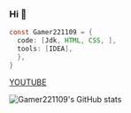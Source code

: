 ### Hi 👋

```java
const Gamer221109 = {
  code: [Jdk, HTML, CSS, ],
  tools: [IDEA],
  },
}
```

[YOUTUBE](https://www.youtube.com/channel/UCiJFttBZkG8nTPn80gvE1XA)

![Gamer221109's GitHub stats](https://github-readme-stats.vercel.app/api?username=gamer221100&show_icons=true&theme=radical)

<!--
**Gamer221100/Gamer221100** is a ✨ _special_ ✨ repository because its `README.md` (this file) appears on your GitHub profile.

Here are some ideas to get you started:

- 🔭 I’m currently working on ...
- 🌱 I’m currently learning ...
- 👯 I’m looking to collaborate on ...
- 🤔 I’m looking for help with ...
- 💬 Ask me about ...
- 📫 How to reach me: ...
- 😄 Pronouns: ...
- ⚡ Fun fact: ...
-->

